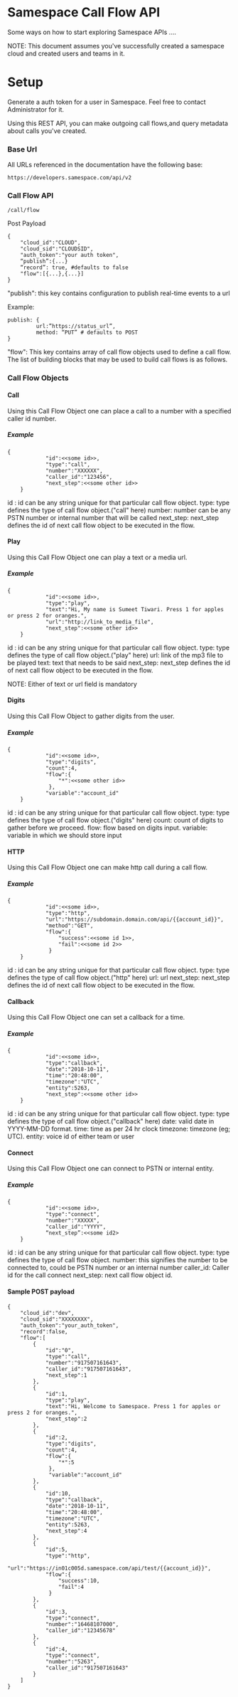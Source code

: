 # Samespace Call Flow API

Some ways on how to start exploring Samespace APIs ....

NOTE: This document assumes you've successfully created a samespace cloud and created users and teams in it.

# Setup

Generate a auth token for a user in Samespace.  Feel free to contact Administrator for it.

Using this REST API, you can make outgoing call flows,and query metadata about calls you've created. 

### Base Url

All URLs referenced in the documentation have the following base:

```
https://developers.samespace.com/api/v2
```


### Call Flow API

```
/call/flow
```

Post Payload

```
{
	"cloud_id":"CLOUD",
	"cloud_sid":"CLOUDSID",
	"auth_token":"your auth token",
	“publish”:{...}
	“record”: true, #defaults to false
	"flow":[{...},{...}]
}
```

"publish": this key contains configuration to publish real-time events to a url 

 Example: 
 ```
 publish: {
		  url:”https://status_url”,
		  method: “PUT” # defaults to POST 
}
```

"flow": This key contains array of call flow objects used to define a call flow. The list of building blocks that may be used to build call flows is as follows.

### Call Flow Objects

#### Call

Using this Call Flow Object one can place a call to a number with a  specified caller id number.

##### Example
```
{
			"id":<<some id>>,
			"type":"call",
			"number":"XXXXXX",
			"caller_id":"123456",
			"next_step":<<some other id>>
	}
```
id : id can be any string unique for that particular call flow object.
type: type defines the type of call flow object.("call" here)
number: number can be any PSTN number or internal number that will be called
next_step: next_step defines the id of next call flow object to be executed in the flow.

#### Play

Using this Call Flow Object one can play a text or a media url.

##### Example
```
{
			"id":<<some id>>,
			"type":"play",
			"text":"Hi, My name is Sumeet Tiwari. Press 1 for apples or press 2 for oranges.",
            "url":"http://link_to_media_file",
			"next_step":<<some other id>>
	}
```
id : id can be any string unique for that particular call flow object.
type: type defines the type of call flow object.("play" here)
url: link of the mp3 file to be played
text: text that needs to be said
next_step: next_step defines the id of next call flow object to be executed in the flow.

NOTE: Either of text or url field is mandatory

#### Digits

Using this Call Flow Object to gather digits from the user.

##### Example
```
{
            "id":<<some id>>,
			"type":"digits",
			"count":4,
			"flow":{
				"*":<<some other id>>
			 },
			"variable":"account_id"
	}
```
id : id can be any string unique for that particular call flow object.
type: type defines the type of call flow object.("digits" here)
count: count of digits to gather before we proceed.
flow: flow based on digits input.
variable: variable in which we should store input

#### HTTP

Using this Call Flow Object one can make http call during a call flow.

##### Example
```
{
			"id":<<some id>>,
			"type":"http",
			"url":"https://subdomain.domain.com/api/{{account_id}}",
            "method":"GET",
			"flow":{
				"success":<<some id 1>>,
				"fail":<<some id 2>>
			 }
	}
```
id : id can be any string unique for that particular call flow object.
type: type defines the type of call flow object.("http" here)
url: url 
next_step: next_step defines the id of next call flow object to be executed in the flow.

#### Callback

Using this Call Flow Object one can set a callback for a time.

##### Example
```
{
			"id":<<some id>>,
			"type":"callback",
			"date":"2018-10-11",
			"time":"20:48:00",
			"timezone":"UTC",
			"entity":5263,
			"next_step":<<some other id>>
	}
```
id : id can be any string unique for that particular call flow object.
type: type defines the type of call flow object.("callback" here)
date: valid date in YYYY-MM-DD format.
time: time as per 24 hr clock
timezone: timezone (eg; UTC).
entity: voice id of either team or user

#### Connect

Using this Call Flow Object one can connect to PSTN or internal entity.

##### Example
```
{
		    "id":<<some id>>,
			"type":"connect",
			"number":"XXXXX",
			"caller_id":"YYYY",
			“next_step”:<<some id2>
	}
```
id : id can be any string unique for that particular call flow object.
type: type defines the type of call flow object.
number: this signifies the number to be connected to, could be PSTN number or an internal number
caller_id: Caller id for the call connect
next_step: next call flow object id.

#### Sample POST payload
```
{
	"cloud_id":"dev",
	"cloud_sid":"XXXXXXXX",
	"auth_token":"your_auth_token",
	"record":false,
	"flow":[
		{
			"id":"0",
			"type":"call",
			"number":"917507161643",
			"caller_id":"917507161643",
			"next_step":1
		},
		{
			"id":1,
			"type":"play",
			"text":"Hi, Welcome to Samespace. Press 1 for apples or press 2 for oranges.",
			"next_step":2
		},
		{
			"id":2,
			"type":"digits",
			"count":4,
			"flow":{
				"*":5
			 },
			 "variable":"account_id"
		},
		{
			"id":10,
			"type":"callback",
			"date":"2018-10-11",
			"time":"20:48:00",
			"timezone":"UTC",
			"entity":5263,
			"next_step":4
		},
		{
			"id":5,
			"type":"http",
			"url":"https://in01c005d.samespace.com/api/test/{{account_id}}",
			"flow":{
				"success":10,
				"fail":4
			 }
		},
		{
			"id":3,
			"type":"connect",
			"number":"16468107000",
			"caller_id":"12345678"
		},	
		{
			"id":4,
			"type":"connect",
			"number":"5263",
			"caller_id":"917507161643"
		}
	]
}
```
